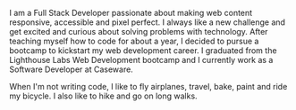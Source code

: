I am a Full Stack Developer passionate about making web content responsive, accessible and pixel perfect. I always like a new challenge and get excited and curious about solving problems with technology. After teaching myself how to code for about a year, I decided to pursue a bootcamp to kickstart my web development career. I graduated from the Lighthouse Labs Web Development bootcamp and I currently work as a Software Developer at Caseware.

When I'm not writing code, I like to fly airplanes, travel, bake, paint and ride my bicycle. I also like to hike and go on long walks.
